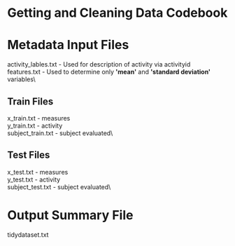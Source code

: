 # Getting and Cleaning Data Codebook

# Metadata Input Files
activity_lables.txt - Used for description of activity via activityid\
features.txt - Used to determine only **'mean'** and **'standard deviation'** variables\


## Train Files
x_train.txt - measures\
y_train.txt - activity\
subject_train.txt - subject evaluated\

## Test Files
x_test.txt - measures\
y_test.txt - activity\
subject_test.txt - subject evaluated\

# Output Summary File
tidydataset.txt



